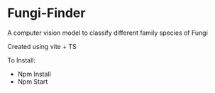 # Fungi-Finder
A computer vision model to classify different family species of Fungi 

Created using vite + TS

To Install:
- Npm Install
- Npm Start

